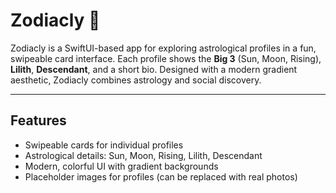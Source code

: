 # Zodiacly 🌟

Zodiacly is a SwiftUI-based app for exploring astrological profiles in a fun, swipeable card interface. Each profile shows the **Big 3** (Sun, Moon, Rising), **Lilith**, **Descendant**, and a short bio. Designed with a modern gradient aesthetic, Zodiacly combines astrology and social discovery.  

---

## Features

- Swipeable cards for individual profiles  
- Astrological details: Sun, Moon, Rising, Lilith, Descendant  
- Modern, colorful UI with gradient backgrounds  
- Placeholder images for profiles (can be replaced with real photos)  
